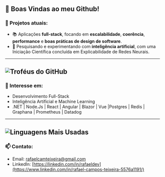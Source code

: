 ## 🎯 Boas Vindas ao meu Github!

### 🚀 Projetos atuais:
- 📚 Aplicações **full-stack**, focando em **escalabilidade**, **coerência**, **performance** e **boas práticas de design de software**.   
- 🔬 Pesquisando e experimentando com **inteligência artificial**, com uma Iniciação Científica concluída em Explicabilidade de Redes Neurais.  
---

![Troféus do GitHub](https://github-profile-trophy.vercel.app/?username=RafaelCamposTXR&theme=radical&no-frame=true)  
---

### 🌱 Interesse em:
- Desenvolvimento Full-Stack
- Inteligência Artificial e Machine Learning
- .NET | Node.Js | React | Angular | Blazor | Vue |Postgres | Redis | Graphana | Prometheus | Datadog
---

![Linguagens Mais Usadas](https://github-readme-stats.vercel.app/api/top-langs/?username=RafaelCamposTXR&layout=compact&theme=radical&langs_count=10)
---

### 📫 Contato:
- Email: rafaelcamteixeira@gmail.com
- LinkedIn: [https://linkedin.com/in/rafaeldev](https://www.linkedin.com/in/rafael-campos-teixeira-5576a1191/)





